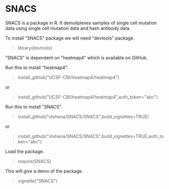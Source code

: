 # SNACS

SNACS is a package in R. It demuliplexes samples of single cell mutation data using single cell mutation data and hash antibody data.

To install "SNACS" package we will need "devtools" package.

> library(devtools)

"SNACS" is dependent on "heatmap4" which is available on GitHub.

Run this to install "heatmap4".
> install_github("UCSF-CBI/heatmap4/heatmap4")

or 
> install_github("UCSF-CBI/heatmap4/heatmap4",auth_token="abc")

Run this to install "SNACS".
> install_github("olshena/SNACS/SNACS",build_vignettes=TRUE)

or
> install_github("olshena/SNACS/SNACS",build_vignettes=TRUE,auth_token="abc")

Load the package.
> require(SNACS)

This will give a demo of the package.
> vignette("SNACS")
